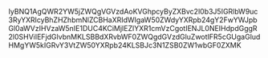 IyBNQ1AgQWR2YW5jZWQgVGVzdAoKVGhpcyByZXBvc2l0b3J5IGRlbW9uc3RyYXRlcyBhZHZhbmNlZCBHaXRIdWIgaW50ZWdyYXRpb24gY2FwYWJpbGl0aWVzIHVzaW5nIE1DUC4KCiMjIEZlYXR1cmVzCgotIENJL0NEIHdpdGggR2l0SHViIEFjdGlvbnMKLSBBdXRvbWF0ZWQgdGVzdGluZwotIFR5cGUgaGludHMgYW5kIGRvY3VtZW50YXRpb24KLSBJc3N1ZSB0ZW1wbGF0ZXMK